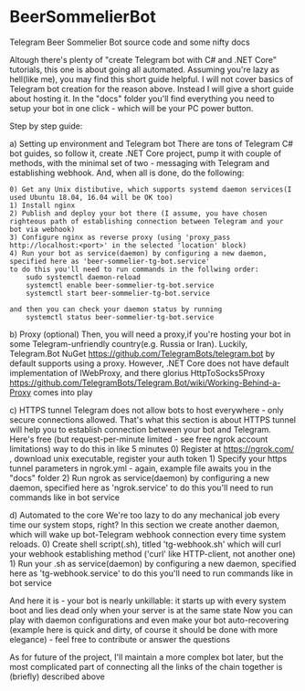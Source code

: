 # BeerSommelierBot
Telegram Beer Sommelier Bot source code and some nifty docs


Altough there's plenty of "create Telegram bot with C# and .NET Core" tutorials, this one is about going all automated.
Assuming you're lazy as hell(like me), you may find this short guide helpful.
I will not cover basics of Telegram bot creation for the reason above. Instead I will give a short guide about hosting it.
In the "docs" folder you'll find everything you need to setup your bot in one click - which will be your PC power button.

Step by step guide:

a) Setting up environment and Telegram bot
There are tons of Telegram C# bot guides, so follow it, create .NET Core project, pump it with couple of methods, 
with the minimal set of two - messaging with Telegram and establishing webhook. And, when all is done, do the following: 

	0) Get any Unix distibutive, which supports systemd daemon services(I used Ubuntu 18.04, 16.04 will be OK too)
	1) Install nginx
	2) Publish and deploy your bot there (I assume, you have chosen righteous path of establishing connection between Telegram and your bot via webhook)
	3) Configure nginx as reverse proxy (using 'proxy_pass http://localhost:<port>' in the selected 'location' block)
	4) Run your bot as service(daemon) by configuring a new daemon, specified here as 'beer-sommelier-tg-bot.service'
	to do this you'll need to run commands in the follwing order:
		sudo systemctl daemon-reload
		systemctl enable beer-sommelier-tg-bot.service
		systemctl start beer-sommelier-tg-bot.service
		
	and then you can check your daemon status by running
		systemctl status beer-sommelier-tg-bot.service
	

b) Proxy (optional)
Then, you will need a proxy,if you're hosting your bot in some Telegram-unfriendly country(e.g. Russia or Iran).
Luckily, Telegram.Bot NuGet https://github.com/TelegramBots/telegram.bot by default supports using a proxy. However,
.NET Core does not have default implementation of IWebProxy, 
and there glorius HttpToSocks5Proxy https://github.com/TelegramBots/Telegram.Bot/wiki/Working-Behind-a-Proxy comes into play 

c) HTTPS tunnel
Telegram does not allow bots to host everywhere - only secure connections allowed. That's what this section is about
HTTPS tunnel will help you to establish connection between your bot and Telegram. 
Here's free (but request-per-minute limited - see free ngrok account limitations) way to do this in like 5 minutes
	0) Register at https://ngrok.com/ , download unix executable, register your auth token
	1) Specify your https tunnel parameters in ngrok.yml - again, example file awaits you in the "docs" folder
	2) Run ngrok as service(daemon) by configuring a new daemon, specified here as 'ngrok.service'
		to do this you'll need to run commands like in bot service

d) Automated to the core
We're too lazy to do any mechanical job every time our system stops, right? In this section we create another daemon,
which will wake up bot-Telegram webhook connection every time system reloads.
	0) Create shell script(.sh), titled 'tg-webhook.sh' which will curl your webhook establishing method ('curl' like HTTP-client, not another one)
	1) Run your .sh as service(daemon) by configuring a new daemon, specified here as 'tg-webhook.service'
	to do this you'll need to run commands like in bot service
	
	
And here it is - your bot is nearly unkillable: it starts up with every system boot and lies dead only when your server is at the same state
Now you can play with daemon configurations and even make your bot auto-recovering (example here is quick and dirty,
of course it should be done with more elegance) - feel free to contribute or answer the questions

As for future of the project, I'll maintain a more complex bot later,
but the most complicated part of connecting all the links of the chain together is (briefly) described above

